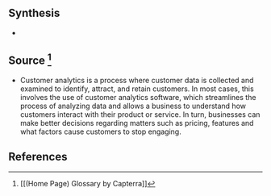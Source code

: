 ## Synthesis
- 
## Source [^1]
- Customer analytics is a process where customer data is collected and examined to identify, attract, and retain customers. In most cases, this involves the use of customer analytics software, which streamlines the process of analyzing data and allows a business to understand how customers interact with their product or service. In turn, businesses can make better decisions regarding matters such as pricing, features and what factors cause customers to stop engaging.
## References

[^1]: [[(Home Page) Glossary by Capterra]]